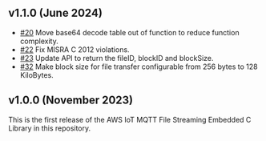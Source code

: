 ## v1.1.0 (June 2024)
 - [#20](https://github.com/aws/aws-iot-core-mqtt-file-streams-embedded-c/pull/20) Move base64 decode table out of function to reduce function complexity.
 - [#22](https://github.com/aws/aws-iot-core-mqtt-file-streams-embedded-c/pull/22) Fix MISRA C 2012 violations.
 - [#23](https://github.com/aws/aws-iot-core-mqtt-file-streams-embedded-c/pull/23) Update API to return the fileID, blockID and blockSize.
 - [#32](https://github.com/aws/aws-iot-core-mqtt-file-streams-embedded-c/pull/32) Make block size for file transfer configurable from 256 bytes to 128 KiloBytes.

## v1.0.0 (November 2023)

This is the first release of the AWS IoT MQTT File Streaming Embedded C Library in this
repository.